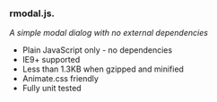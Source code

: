 ### rmodal.js.
*A simple modal dialog with no external dependencies*

- Plain JavaScript only - no dependencies
- IE9+ supported
- Less than 1.3KB when gzipped and minified
- Animate.css friendly
- Fully unit tested
